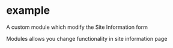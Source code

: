 # example
A custom module which modify the Site Information form

Modules allows you change functionality in site information page
